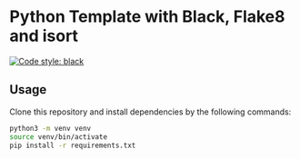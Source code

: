 # Python Template with Black, Flake8 and isort

[![Code style: black](https://img.shields.io/badge/code%20style-black-000000.svg)](https://github.com/psf/black)

## Usage

Clone this repository and install dependencies by the following commands:

```bash
python3 -m venv venv
source venv/bin/activate
pip install -r requirements.txt
```
